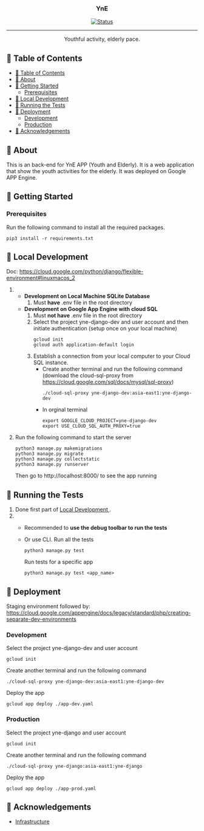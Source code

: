 <!-- <p align="center">
  <a href="" rel="noopener">
 <img width=200px height=200px src="https://i.imgur.com/6wj0hh6.jpg" alt="Project logo"></a>
</p> -->

<h3 align="center">YnE</h3>

<div align="center">

[![Status](https://img.shields.io/badge/status-active-success.svg)]()

</div>

---

<p align="center"> Youthful activity, elderly pace.
    <br> 
</p>

## 📝 Table of Contents

- [📝 Table of Contents](#-table-of-contents)
- [🧐 About ](#-about-)
- [🏁 Getting Started ](#-getting-started-)
  - [Prerequisites](#prerequisites)
- [🎈 Local Development ](#-local-development-)
- [🔧 Running the Tests ](#-running-the-tests-)
- [🚀 Deployment ](#-deployment-)
  - [Development ](#development-)
  - [Production ](#production-)
- [🎉 Acknowledgements ](#-acknowledgements-)

## 🧐 About <a name = "about"></a>

This is an back-end for YnE APP (Youth and Elderly). 
It is a web application that show the youth activities for the elderly.
It was deployed on Google APP Engine.

## 🏁 Getting Started <a name = "getting_started"></a>

### Prerequisites

Run the following command to install all the required packages.

```
pip3 install -r requirements.txt
```



## 🎈 Local Development <a name="usage"></a>
Doc: https://cloud.google.com/python/django/flexible-environment#linuxmacos_2
1.  - **Development on Local Machine SQLite Database**
        1.  Must **have** .env file in the root directory
    -  **Development on Google App Engine with cloud SQL**
        1.  Must **not have** .env file in the root directory
        2.  Select the project yne-django-dev and user account and then initiate authentication (setup once on your local machine)
            ``` 
            gcloud init
            gcloud auth application-default login
            ```
        3.  Establish a connection from your local computer to your Cloud SQL instance. 
            - Create another terminal and run the following command (download the cloud-sql-proxy from https://cloud.google.com/sql/docs/mysql/sql-proxy)
              ```
              ./cloud-sql-proxy yne-django-dev:asia-east1:yne-django-dev
              ```
            - In orginal terminal
              ```
              export GOOGLE_CLOUD_PROJECT=yne-django-dev
              export USE_CLOUD_SQL_AUTH_PROXY=true
              ```

2.  Run the following command to start the server
    ```
    python3 manage.py makemigrations
    python3 manage.py migrate
    python3 manage.py collectstatic
    python3 manage.py runserver
    ```
    Then go to http://localhost:8000/ to see the app running


## 🔧 Running the Tests <a name = "tests"></a>
1. Done first part of [Local Development ](#-local-development-).
2.  - Recommended to **use the debug toolbar to run the tests**
    - Or use CLI. Run all the tests
      ```
      python3 manage.py test
      ```

      Run tests for a specific app
      ```
      python3 manage.py test <app_name>
      ```


## 🚀 Deployment <a name = "deployment"></a>

Staging environment followed by: https://cloud.google.com/appengine/docs/legacy/standard/php/creating-separate-dev-environments

<!-- Doc: https://cloud.google.com/python/django/flexible-environment#linuxmacos_2 -->

<!-- ! Reset the environment variable to ensure that the app is deployed by the correct settings
```
export GOOGLE_CLOUD_PROJECT=yne-django
export USE_CLOUD_SQL_AUTH_PROXY=true
export SETTINGS_NAME=yne_django_settings
``` -->

### Development <a name = "development"></a>
Select the project yne-django-dev and user account
``` 
gcloud init
```
Create another terminal and run the following command
```
./cloud-sql-proxy yne-django-dev:asia-east1:yne-django-dev
```
Deploy the app
```
gcloud app deploy ./app-dev.yaml 
```

### Production <a name = "production"></a>
Select the project yne-django and user account
``` 
gcloud init
```
Create another terminal and run the following command
```
./cloud-sql-proxy yne-django:asia-east1:yne-django
```
Deploy the app
```
gcloud app deploy ./app-prod.yaml 
```

## 🎉 Acknowledgements <a name = "acknowledgement"></a>
- [Infrastructure](https://python.plainenglish.io/how-deploy-an-asgi-django-application-with-nginx-gunicorn-daphne-and-supervisor-on-ubuntu-server-dfd810f56274)


